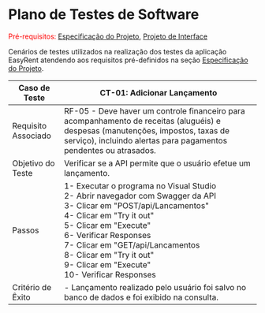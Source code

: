 # Plano de Testes de Software

<span style="color:red">Pré-requisitos: <a href="02-Especificação do Projeto.md"> Especificação do Projeto</a></span>, <a href="3-Projeto de Interface.md"> Projeto de Interface</a>

Cenários de testes utilizados na realização dos testes da aplicação EasyRent atendendo aos requisitos pré-definidos na seção <a href="02-Especificação do Projeto.md"> Especificação do Projeto</a>. 

| **Caso de Teste**               | **CT-01: Adicionar Lançamento**|
|---------------------------------|------------------------------------------------------------------------------------------------------------------------------------------------------------------------------------------------------------------------------------------------------------------------------------------------------------------------------------------------------------------------------------------------------------------------------------------------------------------------------------------------------------------------------------------------------------------------------------------------------------------------------------------------------------------------------------|
| Requisito Associado             | RF-05 - Deve haver um controle financeiro para acompanhamento de receitas (aluguéis) e despesas (manutenções, impostos, taxas de serviço), incluindo alertas para pagamentos pendentes ou atrasados.|
| Objetivo do Teste               | Verificar se a API permite que o usuário efetue um lançamento.|
| Passos                          | 1- Executar o programa no Visual Studio<br>2- Abrir navegador com Swagger da API<br>3- Clicar em "POST/api/Lancamentos"<br>4- Clicar em "Try it out"<br>5- Clicar em "Execute"<br>6- Verificar Responses<br>7- Clicar em "GET/api/Lancamentos<br>8- Clicar em "Try it out"<br>9- Clicar em "Execute"<br>10- Verificar Responses|
| Critério de Êxito               | - Lançamento realizado pelo usuário foi salvo no banco de dados e foi exibido na consulta.|

